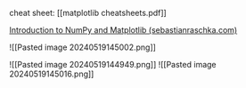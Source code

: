 cheat sheet: [[matplotlib cheatsheets.pdf]]

[ Introduction to NumPy and Matplotlib (sebastianraschka.com)](https://sebastianraschka.com/blog/2020/numpy-intro.html)


![[Pasted image 20240519145002.png]]

![[Pasted image 20240519144949.png]]
![[Pasted image 20240519145016.png]]